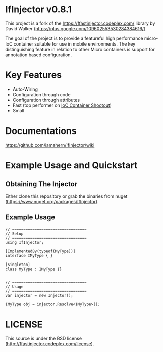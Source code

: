 # IfInjector v0.8.1

This project is a fork of the https://ffastinjector.codeplex.com/ library by David Walker (https://plus.google.com/109602553530284384616/).

The goal of the project is to provide a featureful high performance micro-IoC container suitable for use in mobile environments. The key distinguishing feature in relation to other Micro containers is support for annotation based configuration.

# Key Features

* Auto-Wiring
* Configuration through code
* Configuration through attributes
* Fast (top performer on [IoC Container Shootout](http://www.palmmedia.de/blog/2011/8/30/ioc-container-benchmark-performance-comparison)) 
* Small

# Documentations

https://github.com/iamahern/IfInjector/wiki

# Example Usage and Quickstart

## Obtaining The Injector

Either clone this repository or grab the binaries from nuget (https://www.nuget.org/packages/IfInjector).

## Example Usage

```
// =================================
// Setup
// =================================
using IfInjector;

[ImplementedBy(typeof(MyType))]
interface IMyType { }

[Singleton]
class MyType : IMyType {}


// =================================
// Usage
// =================================
var injector = new Injector();

IMyType obj = injector.Resolve<IMyType>();

```

# LICENSE

This source is under the BSD license (http://ffastinjector.codeplex.com/license).
